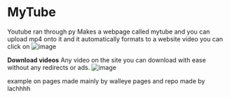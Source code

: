 # MyTube
Youtube ran through py
Makes a webpage called mytube and you can upload mp4 onto it and it automatically formats to a website video you can click on
![image](https://user-images.githubusercontent.com/106557220/227318505-5613b5e9-1326-4edb-b5df-ebcac6447cac.png)


**Download videos**
Any video on the site you can download with ease without any redirects or ads.
![image](https://user-images.githubusercontent.com/106557220/227318707-f340a354-3b4c-4f9d-aefa-b13ae2a926bc.png)



example on pages
made mainly by walleye
pages and repo made by lachhhh
